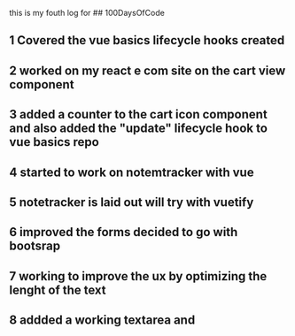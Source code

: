 this is my fouth log for ## 100DaysOfCode  

## 1 Covered the vue basics lifecycle hooks created 

## 2 worked on my react e com site on the cart view component 

## 3 added a counter to the cart icon component and also added the "update" lifecycle hook to vue basics repo

## 4 started to work on notemtracker with vue 

## 5 notetracker is laid out will try with vuetify 

## 6 improved the forms decided to go with bootsrap

## 7 working to improve the ux by optimizing the lenght of the text 

## 8  addded a working textarea and  